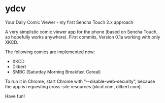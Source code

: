 ydcv
====

Your Daily Comic Viewer - my first Sencha Touch 2.x approach

A very simplistic comic viewer app for the phone (based on Sencha Touch,
so hopefully works anywhere). First commits, Version 0.1a working with only XKCD.

The following comics are implemented now:
- XKCD
- Dilbert
- SMBC (Saturday Morning Breakfast Cereal)

To run it in Chrome, start Chrome with "--disable-web-security", because
the app is requesting cross-site resources (xkcd.com, dilbert.com).

Have fun!